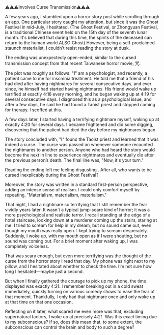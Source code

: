 ⚠️⚠️⚠️Involves Curse Transmission⚠️⚠️⚠️

A few years ago, I stumbled upon a horror story post while scrolling through an app. 
One particular story caught my attention, but since it was the Ghost Festival in mid-July, I hesitated.
(The Ghost Festival, or Zhongyuan Festival, is a traditional Chinese event held on the 15th day of the seventh lunar month. It's believed that during this time, the spirits of the deceased can return to the human world.ALSO Ghost)
However, being a self-proclaimed staunch materialist, I couldn’t resist reading the story at dusk.

 The ending was unexpectedly open-ended, similar to the cursed transmission concept from that recent Taiwanese horror movie, 咒.

The plot was roughly as follows:
 "I" am a psychologist, and recently, a patient came to me for insomnia treatment. He told me that a friend of his had died after having nightmares for several consecutive days, and ever since, he himself had started having nightmares. His friend would wake up terrified at exactly 4:18 every morning, and he began waking up at 4:19 for several consecutive days. I diagnosed this as a psychological issue, and after a few days, he said he had found a Taoist priest and stopped coming for therapy. I scoffed at this.

A few days later, I started having a terrifying nightmare myself, waking up at exactly 4:20 for several days. I became frightened and did some digging, discovering that the patient had died the day before my nightmares began.

The story concluded with, "I" found the Taoist priest and learned that it was indeed a curse. The curse was passed on whenever someone recounted the nightmares to another person. Anyone who had heard the story would become the next in line to experience nightmares and eventually die after the previous person’s death. 
The final line was, 
"Now, it's your turn."

Reading the ending left me feeling disgusting . After all, who wants to be cursed inexplicably during the Ghost Festival? 

Moreover, the story was written in a standard first-person perspective, adding an intense sense of realism. I could only comfort myself by repeating, "Materialism, materialism, materialism."

That night, I had a nightmare so terrifying that I still remember the fear vividly years later. It wasn't a typical jump-scare kind of horror; it was a more psychological and realistic terror. I recall standing at the edge of a hotel staircase, looking down at a murderer coming up the stairs, staring at me. I tried to scream for help in my dream, but no sound came out, even though my mouth was really open. I kept trying to scream desperately. Suddenly, I woke up, with my mouth open as if I were shouting, but no sound was coming out. For a brief moment after waking up, I was completely voiceless.

That was scary enough, but even more terrifying was the thought of the curse from the horror story I read that day. My phone was right next to my pillow, and I hesitated about whether to check the time. I’m not sure how long I hesitated—maybe just a second.

But when I finally gathered the courage to pick up my phone, the time displayed was exactly 4:21.
 I remember breaking out in a cold sweat immediately, quickly turning on various comedy shows to ease the fear of that moment. 
Thankfully, I only had that nightmare once and only woke up at that time on that one occasion.

Reflecting on it later, what scared me even more was that, excluding supernatural factors, I woke up at precisely 4:21. Was this exact timing due to my subconscious? If so, does this mean that, to some extent, the subconscious can control the brain and body to such a degree?